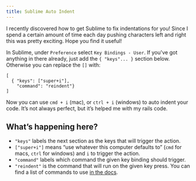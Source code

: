 ```yaml
---
title: Sublime Auto Indent
---
```

I recently discovered how to get Sublime to fix indentations for you! Since I spend a certain amount of time each day pushing characters left and right this was pretty exciting. Hope you find it useful!


In Sublime, under `Preference` select `Key Bindings - User`. If you've got anything in there already, just add the `{ "keys"... }` section below. Otherwise you can replace the `[]` with:

```
[
  { "keys": ["super+i"],
    "command": "reindent"}
]
```

Now you can use `cmd + i` (mac), or `ctrl + i` (windows) to auto indent your code. It’s not always perfect, but it’s helped me with my rails code.

## What’s happening here?

- `"keys"` labels the next section as the keys that will trigger the action.
- `["super+i"]` means “use whatever this computer defaults to” (`cmd` for macs, `ctrl` for windows) and `i` to trigger the action.
- `"command"` labels which command the given key binding should trigger.
- `"reindent"` is the command that will run on the given key press. You can find a list of commands to use [in the docs](http://www.sublimetext.com/docs/commands).
